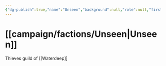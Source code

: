 ```yaml
---
{"dg-publish":true,"name":"Unseen","background":null,"role":null,"first_appearance":"[[campaign/locations/Waterdeep\|Waterdeep]]","current_location":"[[Waterdeep]]","affiliation":null,"status":null,"description":"Thieves guild of Waterdeep","tags":["faction"],"permalink":"/campaign/factions/unseen/","dgPassFrontmatter":true,"noteIcon":"","created":"2025-10-26T10:36:24.969-07:00","updated":"2025-10-27T13:24:51.375-07:00"}
---
```


# [[campaign/factions/Unseen\|Unseen]]
Thieves guild of [[Waterdeep]]